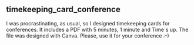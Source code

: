 ## timekeeping_card_conference

I was procrastinating, as usual, so I designed timekeeping cards for conferences. It includes a PDF with 5 minutes, 1 minute and Time´s up. The file was designed with Canva. Please, use it for your conference :-)
